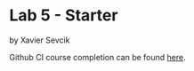 # Lab 5 - Starter
by Xavier Sevcik

Github CI course completion can be found [here](https://github.com/xsevcik/github-actions-for-ci/issues/7). 